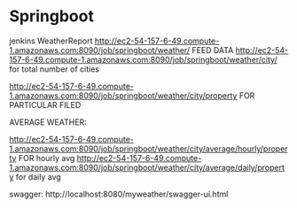 # Springboot

jenkins
WeatherReport
http://ec2-54-157-6-49.compute-1.amazonaws.com:8090/job/springboot/weather/
FEED DATA
http://ec2-54-157-6-49.compute-1.amazonaws.com:8090/job/springboot/weather/city/  
for total number of cities

http://ec2-54-157-6-49.compute-1.amazonaws.com:8090/job/springboot/weather/city/property 
FOR PARTICULAR FILED

AVERAGE WEATHER:

http://ec2-54-157-6-49.compute-1.amazonaws.com:8090/job/springboot/weather/city/average/hourly/property 
FOR hourly avg
http://ec2-54-157-6-49.compute-1.amazonaws.com:8090/job/springboot/weather/city/average/daily/property
for daily avg


swagger:
http://localhost:8080/myweather/swagger-ui.html
